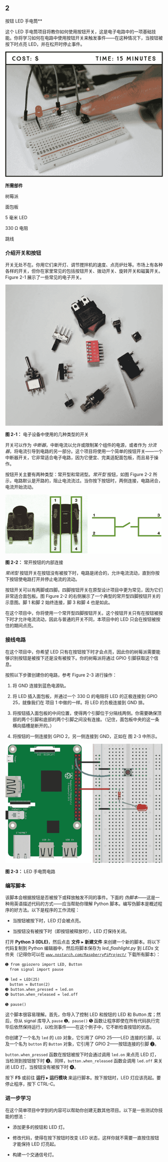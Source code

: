 ## **2**

按钮 LED 手电筒**

这个 LED 手电筒项目将教你如何使用按钮开关，这是电子电路中的一项基础技能。你将学习如何在电路中使用按钮开关来触发事件——在这种情况下，当按钮被按下时点亮 LED，并在松开时停止事件。

![image](img/f0047-01.jpg)

**所需部件**

树莓派

面包板

5 毫米 LED

330 Ω 电阻

跳线

### **介绍开关和按钮**

开关无处不在。你用它们来开灯、调节搅拌机的速度、点亮炉灶等。市场上有各种各样的开关，但你在家里常见的包括按钮开关、拨动开关、旋转开关和磁簧开关。Figure 2-1 展示了一些常见的电子开关。

![image](img/f0048-01.jpg)

**图 2-1：** 电子设备中使用的几种类型的开关

开关可以作为 *中断器*，中断电流以允许或限制某个组件的电源，或者作为 *分流器*，将电流引导到电路的另一部分。这个项目将使用一个简单的按钮开关——一个中断器开关，它非常适合电子电路，因为它便宜、完美适配面包板，而且易于操作。

按钮开关主要有两种类型：常开型和常闭型。*常开型* 按钮，如图 Figure 2-2 所示，电路默认是开路的，阻止电流流过。当你按下按钮时，两侧连接，电路闭合，电流开始流动。

![image](img/f0049-01.jpg)

**图 2-2：** 常开按钮的内部连接

*常闭型* 按钮开关在按钮没有被按下时，电路是闭合的，允许电流流动，直到你按下按钮使电路打开并停止电流的流动。

按钮开关可以有两脚或四脚。四脚按钮开关在原型设计项目中更为常见，因为它们非常适合面包板。图 Figure 2-2 的右侧展示了一个典型的常开型四脚按钮开关的示意图。脚 1 和脚 2 始终连接，脚 3 和脚 4 也是如此。

在这个项目中，你将使用一个常开型四脚按钮开关。这个按钮开关只有在按钮被按下时才允许电流流动，因此与普通的开关不同，本项目中的 LED 只会在按钮被按住的期间点亮。

### **接线电路**

在这个项目中，你希望 LED 只有在按钮按下时才会点亮，因此你的树莓派需要能够识别按钮是被按下还是没有被按下。你的树莓派将通过 GPIO 引脚获取这个信息。

按照以下步骤创建你的电路，参考 Figure 2-3 进行操作：

1.  将 GND 连接到蓝色电源轨。

1.  将 LED 插入面包板，并通过一个 330 Ω 的电阻将 LED 的正极连接到 GPIO 25，就像我们在 项目 1 中做的一样。将 LED 的负极连接到 GND 排。

1.  将按钮插入面包板的中间位置，使得两个引脚位于分隔线两侧。你需要确保顶部的两个引脚和底部的两个引脚之间没有连接。（记住，面包板中央的这一条横向插槽是断开的。）

1.  将按钮的一侧连接到 GPIO 2，另一侧连接到 GND，正如在 图 2-3 中所示。

![image](img/f0050-01.jpg)

**图 2-3：** LED 手电筒电路

### **编写脚本**

该脚本会根据按钮是否被按下或释放触发不同的事件。下面的 *伪脚本*——这是一种用英语描述代码的方式——应当帮助你理解 Python 脚本。编写伪脚本是概述程序的好方法。以下是程序的工作流程：

+   当按钮被按下时，LED 灯会被点亮。

+   当按钮没有被按下时（即按钮被释放时），LED 灯保持关闭。

打开 **Python 3 (IDLE)**，然后点击 **文件** ▸ **新建文件** 来创建一个新的脚本。将以下代码复制到 Python 编辑器中，然后将脚本保存为 *led_flashlight.py* 到 *LEDs* 文件夹（记得你可以在 *[`www.nostarch.com/RaspberryPiProject/`](https://www.nostarch.com/RaspberryPiProject/)* 下载所有脚本）：

```
➊ from gpiozero import LED, Button
  from signal import pause

➋ led = LED(25)
  button = Button(2)
➌ button.when_pressed = led.on
➍ button.when_released = led.off

➎ pause()
```

这个脚本很容易理解。首先，你导入了控制 LED 和按钮的 LED 和 Button 库；然后，你从 signal 库导入 `pause` ➊。`pause()` ➎ 函数让程序即使在所有代码执行完毕后依然保持运行，以检测事件——在这个例子中，它不断检查按钮的状态。

你创建了一个名为 `led` 的 `LED` 对象，它引用了 GPIO 25——LED 连接的引脚，以及一个名为 `button` 的 `Button` 对象，它引用了 GPIO 2——按钮连接的引脚 ➋。

`button.when_pressed` 函数在按钮被按下时会通过调用 `led.on` 来点亮 LED 灯，当检测到按钮按下时 ➌。同样，`button.when_released` 函数会调用 `led.off` 来关闭 LED 灯，当按钮没有被按下时 ➍。

按下 **F5** 或前往 **运行** ▸ **运行模块** 来运行脚本。按下按钮时，LED 灯应该亮起。要停止程序，按下 CTRL-C。

### **进一步学习**

在这个简单项目中学到的内容可以帮助你创建无数其他项目。以下是一些测试你技能的想法：

+   添加更多的按钮和 LED 灯。

+   修改代码，使得在按下按钮时改变 LED 状态，这样你就不需要一直按住按钮才能保持 LED 灯亮起。

+   构建一个交通信号灯。
